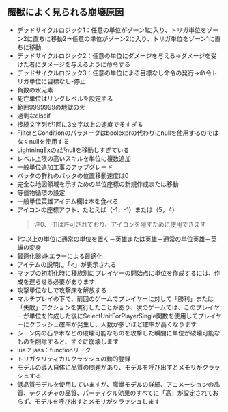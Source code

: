 ## 魔獣によく見られる崩壊原因

* デッドサイクルロジック1：任意の単位がゾーン1に入り、トリガ単位をゾーン2に直ちに移動2->任意の単位がゾーン2に入り、トリガ単位をゾーン1に直ちに移動
* デッドサイクルロジック2：任意の単位にダメージを与える->ダメージを受けた者にダメージを与えるように命令する
* デッドサイクルロジック3：任意の単位による目標なし命令の発行->命令トリガ単位に目標なし-停止
* 負数の水元素
* 死亡単位はリングレベルを設定する
* 範囲9999999の地獄の火
* 過剰なelseif
* 接続文字列が1回に3文字以上の速度で多すぎる
* FilterとConditionのパラメータはboolexprの代わりにnullを使用するのではなくnullを使用する
* LightningExのzがnullを移動しすぎている
* レベル上限の高いスキルを単位に複数追加
* 一般単位追加工事のアップグレード
* バッタの群れのバッタの位置移動速度は0
* 完全な地図領域を示すための単位座標の新規作成または移動
* 等価物循環の設定
* 一般単位英雄アイテム欄は本を食べる
* アイコンの座標アウト、たとえば（-1，-1）または（5，4）
  > 注0、-11は許可されており、アイコンを隠すために使用できます
* 1つ以上の単位に通常の単位を置く－英雄または英雄－通常の単位英雄－英雄の変身
* 最適化器slkエラーによる最適化
* アイテムの説明に「<」が表示される
* マップの初期化時に種族別にプレイヤーの開始点に単位を作成するには、作成を遅らせる必要があります
* 攻撃単位なしで攻撃床を解放する
* マルチプレイの下で、前回のゲームでプレイヤーに対して「勝利」または「失敗」アクションを実行したことがあり、次のゲームでは、このプレイヤーが単位を作成した後にSelectUnitForPlayerSingle関数を使用してプレイヤーにクラッシュ確率が発生し、人数が多いほど確率が高くなります
* シーン内の石や木などの破壊可能なものを攻撃した瞬間に単位が破壊可能なものを削除すると、すぐに崩壊します
* lua 2 jass：functionリーク
* トリガクリティカルクラッシュの動的登録
* モデルの導入自体に品質の問題があり、モデルを呼び出すとメモリがクラッシュする
* 低品質モデルを使用していますが、魔獣モデルの詳細、アニメーションの品質、テクスチャの品質、パーティクル効果のすべてに「高」が設定されておらず、モデルを呼び出すとメモリがクラッシュします
